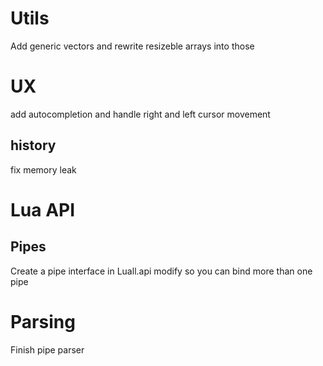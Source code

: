 # Utils
Add generic vectors and rewrite resizeble arrays into those

# UX
add autocompletion and handle right and left cursor movement

## history
fix memory leak

# Lua API
## Pipes
Create a pipe interface in Luall.api
modify so you can bind more than one pipe

# Parsing
Finish pipe parser
